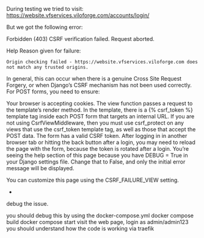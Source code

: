 During testing we tried to visit: https://website.vfservices.viloforge.com/accounts/login/

But we got the following error:

Forbidden (403)
CSRF verification failed. Request aborted.

Help
Reason given for failure:

    Origin checking failed - https://website.vfservices.viloforge.com does not match any trusted origins.
    
In general, this can occur when there is a genuine Cross Site Request Forgery, or when Django’s CSRF mechanism has not been used correctly. For POST forms, you need to ensure:

Your browser is accepting cookies.
The view function passes a request to the template’s render method.
In the template, there is a {% csrf_token %} template tag inside each POST form that targets an internal URL.
If you are not using CsrfViewMiddleware, then you must use csrf_protect on any views that use the csrf_token template tag, as well as those that accept the POST data.
The form has a valid CSRF token. After logging in in another browser tab or hitting the back button after a login, you may need to reload the page with the form, because the token is rotated after a login.
You’re seeing the help section of this page because you have DEBUG = True in your Django settings file. Change that to False, and only the initial error message will be displayed.

You can customize this page using the CSRF_FAILURE_VIEW setting.


- 
debug the issue.

you should debug this by using the docker-compose.yml 
docker compose build 
docker compose start
visit the web page, 
login as admin/admin123 
you should understand how the code is working via traefik 





